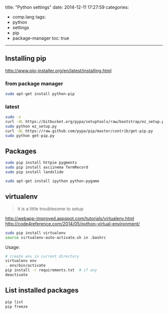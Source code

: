 title: "Python settings"
date: 2014-12-11 17:27:59
categories:
- comp.lang
tags:
- python
- settings
- pip
- package-manager
toc: true
---

## Installing pip

http://www.pip-installer.org/en/latest/installing.html

### from package manager
```sh
sudo apt-get install python-pip
```

### latest
```sh
sudo -v
curl -OL https://bitbucket.org/pypa/setuptools/raw/bootstrap/ez_setup.py
sudo python ez_setup.py
curl -OL https://raw.github.com/pypa/pip/master/contrib/get-pip.py
sudo python get-pip.py
```

## Packages

```sh
sudo pip install httpie pygments
sudo pip install asciinema TermRecord
sudo pip install landslide
```

```sh
sudo apt-get install ipython python-pygame
```

## virtualenv

> it is a little troublesome to setup

http://webapp-improved.appspot.com/tutorials/virtualenv.html
http://code4reference.com/2014/05/python-virtual-environment/

```sh
sudo pip install virtualenv
source virtualenv-auto-activate.sh in .bashrc
```

Usage:

```sh
# create env in current directory
virtualenv env
. env/bin/activate
pip install -r requirements.txt  # if any
deactivate
```

## List installed packages

```sh
pip list
pip freeze
```
